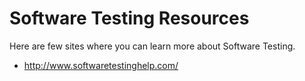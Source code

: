 # Software Testing Resources
Here are few sites where you can learn more about Software Testing.
- http://www.softwaretestinghelp.com/

